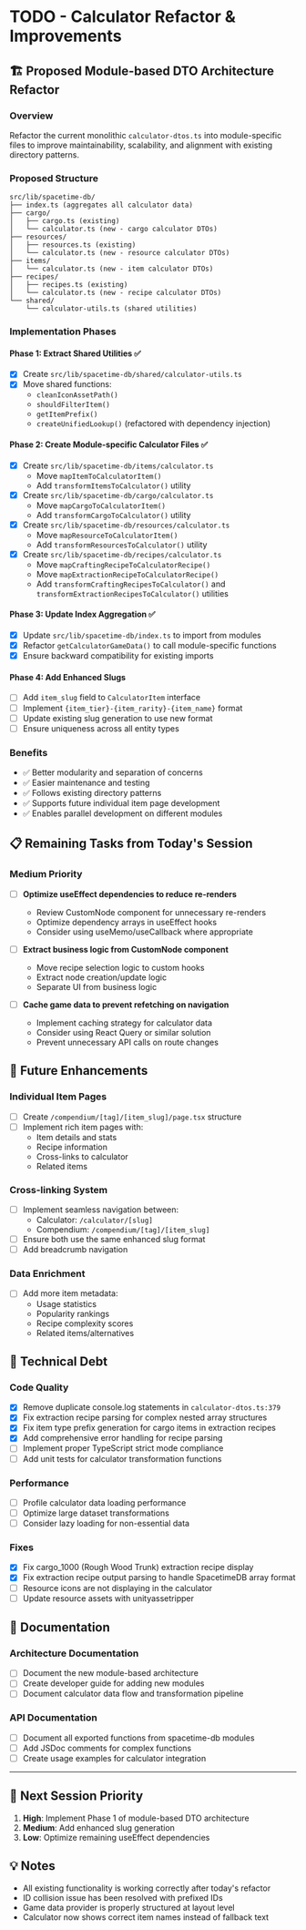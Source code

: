 # TODO - Calculator Refactor & Improvements

## 🏗️ **Proposed Module-based DTO Architecture Refactor**

### **Overview**

Refactor the current monolithic `calculator-dtos.ts` into module-specific files to improve maintainability, scalability, and alignment with existing directory patterns.

### **Proposed Structure**

```
src/lib/spacetime-db/
├── index.ts (aggregates all calculator data)
├── cargo/
│   ├── cargo.ts (existing)
│   └── calculator.ts (new - cargo calculator DTOs)
├── resources/
│   ├── resources.ts (existing)
│   └── calculator.ts (new - resource calculator DTOs)
├── items/
│   └── calculator.ts (new - item calculator DTOs)
├── recipes/
│   ├── recipes.ts (existing)
│   └── calculator.ts (new - recipe calculator DTOs)
└── shared/
    └── calculator-utils.ts (shared utilities)
```

### **Implementation Phases**

#### **Phase 1: Extract Shared Utilities** ✅

- [x] Create `src/lib/spacetime-db/shared/calculator-utils.ts`
- [x] Move shared functions:
  - `cleanIconAssetPath()`
  - `shouldFilterItem()`
  - `getItemPrefix()`
  - `createUnifiedLookup()` (refactored with dependency injection)

#### **Phase 2: Create Module-specific Calculator Files** ✅

- [x] Create `src/lib/spacetime-db/items/calculator.ts`
  - Move `mapItemToCalculatorItem()`
  - Add `transformItemsToCalculator()` utility
- [x] Create `src/lib/spacetime-db/cargo/calculator.ts`
  - Move `mapCargoToCalculatorItem()`
  - Add `transformCargoToCalculator()` utility
- [x] Create `src/lib/spacetime-db/resources/calculator.ts`
  - Move `mapResourceToCalculatorItem()`
  - Add `transformResourcesToCalculator()` utility
- [x] Create `src/lib/spacetime-db/recipes/calculator.ts`
  - Move `mapCraftingRecipeToCalculatorRecipe()`
  - Move `mapExtractionRecipeToCalculatorRecipe()`
  - Add `transformCraftingRecipesToCalculator()` and `transformExtractionRecipesToCalculator()` utilities

#### **Phase 3: Update Index Aggregation** ✅

- [x] Update `src/lib/spacetime-db/index.ts` to import from modules
- [x] Refactor `getCalculatorGameData()` to call module-specific functions
- [x] Ensure backward compatibility for existing imports

#### **Phase 4: Add Enhanced Slugs**

- [ ] Add `item_slug` field to `CalculatorItem` interface
- [ ] Implement `{item_tier}-{item_rarity}-{item_name}` format
- [ ] Update existing slug generation to use new format
- [ ] Ensure uniqueness across all entity types

### **Benefits**

- ✅ Better modularity and separation of concerns
- ✅ Easier maintenance and testing
- ✅ Follows existing directory patterns
- ✅ Supports future individual item page development
- ✅ Enables parallel development on different modules

## 📋 **Remaining Tasks from Today's Session**

### **Medium Priority**

- [ ] **Optimize useEffect dependencies to reduce re-renders**
  - Review CustomNode component for unnecessary re-renders
  - Optimize dependency arrays in useEffect hooks
  - Consider using useMemo/useCallback where appropriate

- [ ] **Extract business logic from CustomNode component**
  - Move recipe selection logic to custom hooks
  - Extract node creation/update logic
  - Separate UI from business logic

- [ ] **Cache game data to prevent refetching on navigation**
  - Implement caching strategy for calculator data
  - Consider using React Query or similar solution
  - Prevent unnecessary API calls on route changes

## 🎯 **Future Enhancements**

### **Individual Item Pages**

- [ ] Create `/compendium/[tag]/[item_slug]/page.tsx` structure
- [ ] Implement rich item pages with:
  - Item details and stats
  - Recipe information
  - Cross-links to calculator
  - Related items

### **Cross-linking System**

- [ ] Implement seamless navigation between:
  - Calculator: `/calculator/[slug]`
  - Compendium: `/compendium/[tag]/[item_slug]`
- [ ] Ensure both use the same enhanced slug format
- [ ] Add breadcrumb navigation

### **Data Enrichment**

- [ ] Add more item metadata:
  - Usage statistics
  - Popularity rankings
  - Recipe complexity scores
  - Related items/alternatives

## 🔧 **Technical Debt**

### **Code Quality**

- [x] Remove duplicate console.log statements in `calculator-dtos.ts:379`
- [x] Fix extraction recipe parsing for complex nested array structures
- [x] Fix item type prefix generation for cargo items in extraction recipes
- [x] Add comprehensive error handling for recipe parsing
- [ ] Implement proper TypeScript strict mode compliance
- [ ] Add unit tests for calculator transformation functions

### **Performance**

- [ ] Profile calculator data loading performance
- [ ] Optimize large dataset transformations
- [ ] Consider lazy loading for non-essential data

### **Fixes**

- [x] Fix cargo_1000 (Rough Wood Trunk) extraction recipe display
- [x] Fix extraction recipe output parsing to handle SpacetimeDB array format
- [ ] Resource icons are not displaying in the calculator
- [ ] Update resource assets with unityassetripper

## 📝 **Documentation**

### **Architecture Documentation**

- [ ] Document the new module-based architecture
- [ ] Create developer guide for adding new modules
- [ ] Document calculator data flow and transformation pipeline

### **API Documentation**

- [ ] Document all exported functions from spacetime-db modules
- [ ] Add JSDoc comments for complex functions
- [ ] Create usage examples for calculator integration

---

## 🎯 **Next Session Priority**

1. **High**: Implement Phase 1 of module-based DTO architecture
2. **Medium**: Add enhanced slug generation
3. **Low**: Optimize remaining useEffect dependencies

## 💡 **Notes**

- All existing functionality is working correctly after today's refactor
- ID collision issue has been resolved with prefixed IDs
- Game data provider is properly structured at layout level
- Calculator now shows correct item names instead of fallback text

